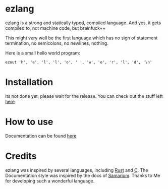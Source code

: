 # ezlang
ezlang is a strong and statically typed, compiled language. And yes, it gets compiled to, not machine code, but brainfuck++

This might very well be the first language which has no sign of statement termination, no semicolons, no newlines, nothing.

Here is a small hello world program:
```
ezout 'h', 'e', 'l', 'l', 'o', ' ', 'w', 'o', 'r', 'l', 'd', '\n'
```

# Installation
Its not done yet, please wait for the release. You can check out the stuff left [here](todo.md)

# How to use
Documentation can be found [here](docs/tableofcontents.md)

# Credits
ezlang was inspired by several languages, including [Rust](https://www.rust-lang.org/) and [C](https://en.wikipedia.org/wiki/The_C_Programming_Language). The Documentation style was inspired by the docs of [Samarium](https://github.com/samarium-lang/Samarium/).
Thanks to Me for developing such a wonderful language.
